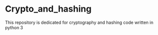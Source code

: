 # Crypto_and_hashing
This repository is dedicated for cryptography and hashing code written in python 3

